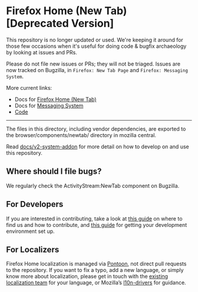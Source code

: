 # Firefox Home (New Tab) [Deprecated Version]

This repository is no longer updated or used. We're keeping it around for
those few occasions when it's useful for doing code & bugfix archaeology by
looking at issues and PRs.  

Please do not file new issues or PRs; they will not be triaged.  Issues are now
tracked on Bugzilla, in `Firefox: New Tab Page` and `Firefox: Messaging
System`.

More current links:

* Docs for [Firefox Home (New Tab)](https://firefox-source-docs.mozilla.org/browser/components/newtab/docs/index.html)
* Docs for [Messaging System](https://firefox-source-docs.mozilla.org/browser/components/newtab/content-src/asrouter/docs/index.html)
* [Code](https://searchfox.org/mozilla-central/source/browser/components/newtab)

--------------

The files in this directory, including vendor dependencies, are exported to the
browser/components/newtab/ directory in mozilla central.

Read [docs/v2-system-addon](https://github.com/mozilla/activity-stream/tree/master/docs/v2-system-addon/1.GETTING_STARTED.md) for more detail on how to develop on and use this repository.

## Where should I file bugs?

We regularly check the ActivityStream:NewTab component on Bugzilla.

## For Developers

If you are interested in contributing, take a look at [this guide](contributing.md) on where to find us and how to contribute,
and [this guide](docs/v2-system-addon/1.GETTING_STARTED.md) for getting your development environment set up.

## For Localizers

Firefox Home localization is managed via [Pontoon](https://pontoon.mozilla.org/), not direct pull requests to the repository. If you want to fix a typo, add a new language, or simply know more about localization, please get in touch with the [existing localization team](https://pontoon.mozilla.org/teams/) for your language, or Mozilla’s [l10n-drivers](https://wiki.mozilla.org/L10n:Mozilla_Team#Mozilla_Corporation) for guidance.
